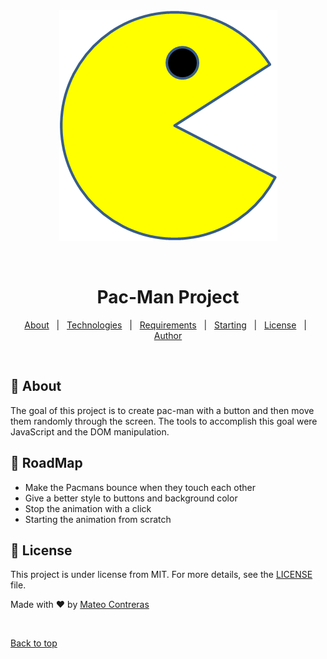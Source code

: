 <div align="center" id="top"> 
  <img src="./images/PacMan1.png" alt="Workspace" />

  &#xa0;

  <!-- <a href="https://workspace.netlify.app">Demo</a> -->
</div>

<h1 align="center">Pac-Man Project</h1>

<!-- Status -->

<!-- <h4 align="center"> 
	🚧  Workspace 🚀 Under construction...  🚧
</h4> 

<hr> -->

<p align="center">
  <a href="#dart-about">About</a> &#xa0; | &#xa0; 
  <a href="#rocket-technologies">Technologies</a> &#xa0; | &#xa0;
  <a href="#white_check_mark-requirements">Requirements</a> &#xa0; | &#xa0;
  <a href="#checkered_flag-starting">Starting</a> &#xa0; | &#xa0;
  <a href="#memo-license">License</a> &#xa0; | &#xa0;
  <a href="https://github.com/mantecon1999" target="_blank">Author</a>
</p>

<br>

## :dart: About ##

The goal of this project is to create pac-man with a button and then move them randomly through the screen.
The tools to accomplish this goal were JavaScript and the DOM manipulation.


## :checkered_flag: RoadMap ##

- Make the Pacmans bounce when they touch each other
- Give a better style to buttons and background color
- Stop the animation with a click
- Starting the animation from scratch

## :memo: License ##

This project is under license from MIT. For more details, see the [LICENSE](LICENSE.md) file.


Made with :heart: by <a href="https://github.com/mantecon1999" target="_blank">Mateo Contreras</a>

&#xa0;

<a href="#top">Back to top</a>
